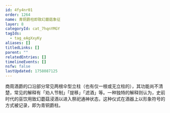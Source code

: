 ```yaml
---
id: 4fy4nr01
order: 1264
name: 青铜爵柱即致幻蘑菇象征
layer: 8
categoryId: cat_7hqnYMGY
tagIds:
  - tag_eAgXxyKy
aliases: []
titledLinks: []
parent: ""
relatedEntries: []
timelineEvents: []
nsfw: false
lastUpdated: 1758087125
---
```


商周酒爵的口沿部分常见两根伞型立柱（也有仅一根或无立柱的），其功能尚不清楚，常见的解释有「劝人节制」「提移」「滤酒」等。一种独特的解释则认为，史前时代的巫饮用致幻蘑菇浸酒以进入祭祀通神状态，这种仪式在酒器上以形象符号的方式被记录，即为青铜爵柱。
